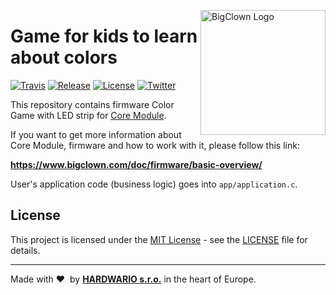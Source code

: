 <a href="https://www.bigclown.com/"><img src="https://bigclown.sirv.com/logo.png" width="200" alt="BigClown Logo" align="right"></a>

# Game for kids to learn about colors

[![Travis](https://img.shields.io/travis/bigclownprojects/bcf-radio-color-game/master.svg)](https://travis-ci.org/bigclownprojects/bcf-radio-color-game)
[![Release](https://img.shields.io/github/release/bigclownprojects/bcf-radio-color-game.svg)](https://github.com/bigclownprojects/bcf-radio-color-game/releases)
[![License](https://img.shields.io/github/license/bigclownprojects/bcf-radio-color-game.svg)](https://github.com/bigclownprojects/bcf-radio-color-game/blob/master/LICENSE)
[![Twitter](https://img.shields.io/twitter/follow/BigClownLabs.svg?style=social&label=Follow)](https://twitter.com/BigClownLabs)

This repository contains firmware Color Game with LED strip for [Core Module](https://shop.bigclown.com/core-module).

If you want to get more information about Core Module, firmware and how to work with it, please follow this link:

**https://www.bigclown.com/doc/firmware/basic-overview/**

User's application code (business logic) goes into `app/application.c`.

## License

This project is licensed under the [MIT License](https://opensource.org/licenses/MIT/) - see the [LICENSE](LICENSE) file for details.

---

Made with &#x2764;&nbsp; by [**HARDWARIO s.r.o.**](https://www.hardwario.com/) in the heart of Europe.
